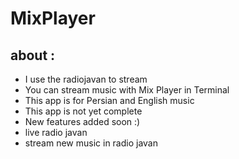 # MixPlayer
## about :
- I use the radiojavan to stream
- You can stream music with Mix Player in Terminal 
- This app is for Persian and English music
- This app is not yet complete
- New features added soon :)
- live radio javan 
- stream new music in radio javan 

